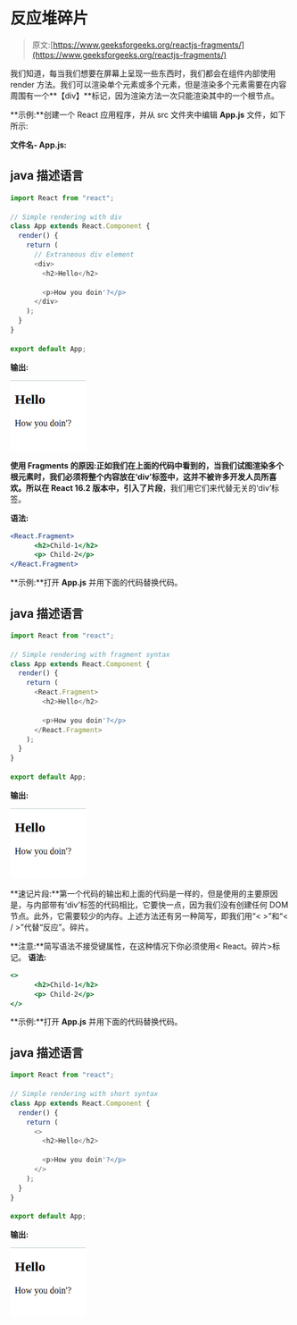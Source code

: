 # 反应堆碎片

> 原文:[https://www.geeksforgeeks.org/reactjs-fragments/](https://www.geeksforgeeks.org/reactjs-fragments/)

我们知道，每当我们想要在屏幕上呈现一些东西时，我们都会在组件内部使用 render 方法。我们可以渲染单个元素或多个元素，但是渲染多个元素需要在内容周围有一个**【div】**标记，因为渲染方法一次只能渲染其中的一个根节点。

**示例:**创建一个 React 应用程序，并从 src 文件夹中编辑 **App.js** 文件，如下所示:

**文件名- App.js:**

## java 描述语言

```jsx
import React from "react";

// Simple rendering with div
class App extends React.Component {
  render() {
    return (
      // Extraneous div element
      <div>
        <h2>Hello</h2>

        <p>How you doin'?</p>
      </div>
    );
  }
}

export default App;
```

**输出:**

![](img/ac2b30a77a907ed49b39c6a842bae437.png)

**使用 Fragments 的原因:**正如我们在上面的代码中看到的，当我们试图渲染多个根元素时，我们必须将整个内容放在‘div’标签中，这并不被许多开发人员所喜欢。所以在 React 16.2 版本中，引入了**片段**，我们用它们来代替无关的‘div’标签。

**语法:**

```jsx
<React.Fragment>  
      <h2>Child-1</h2>   
      <p> Child-2</p>   
</React.Fragment>  
```

**示例:**打开 **App.js** 并用下面的代码替换代码。

## java 描述语言

```jsx
import React from "react";

// Simple rendering with fragment syntax
class App extends React.Component {
  render() {
    return (
      <React.Fragment>
        <h2>Hello</h2>

        <p>How you doin'?</p>
      </React.Fragment>
    );
  }
}

export default App;
```

**输出:**

![](img/ac2b30a77a907ed49b39c6a842bae437.png)

**速记片段:**第一个代码的输出和上面的代码是一样的，但是使用的主要原因是，与内部带有‘div’标签的代码相比，它要快一点，因为我们没有创建任何 DOM 节点。此外，它需要较少的内存。上述方法还有另一种简写，即我们用“< >”和“< / >”代替“反应”。碎片。

**注意:**简写语法不接受键属性，在这种情况下你必须使用< React。碎片>标记。
**语法:**

```jsx
<>  
      <h2>Child-1</h2>   
      <p> Child-2</p>   
</> 
```

**示例:**打开 **App.js** 并用下面的代码替换代码。

## java 描述语言

```jsx
import React from "react";

// Simple rendering with short syntax
class App extends React.Component {
  render() {
    return (
      <>
        <h2>Hello</h2>

        <p>How you doin'?</p>
      </>
    );
  }
}

export default App;
```

**输出:**

![](img/ac2b30a77a907ed49b39c6a842bae437.png)